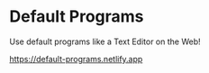 # Default Programs
 Use default programs like a Text Editor on the Web!

https://default-programs.netlify.app
